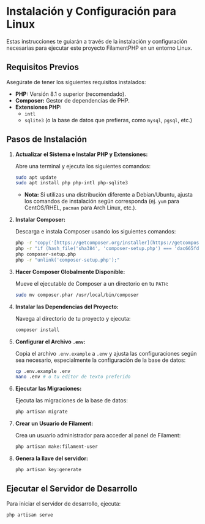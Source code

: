 # Instalación y Configuración para Linux

Estas instrucciones te guiarán a través de la instalación y configuración necesarias para ejecutar este proyecto FilamentPHP en un entorno Linux.

## Requisitos Previos

Asegúrate de tener los siguientes requisitos instalados:

* **PHP:** Versión 8.1 o superior (recomendado).
* **Composer:** Gestor de dependencias de PHP.
* **Extensiones PHP:**
    * `intl`
    * `sqlite3` (o la base de datos que prefieras, como `mysql`, `pgsql`, etc.)

## Pasos de Instalación

1.  **Actualizar el Sistema e Instalar PHP y Extensiones:**

    Abre una terminal y ejecuta los siguientes comandos:

    ```bash
    sudo apt update
    sudo apt install php php-intl php-sqlite3
    ```

    * **Nota:** Si utilizas una distribución diferente a Debian/Ubuntu, ajusta los comandos de instalación según corresponda (ej. `yum` para CentOS/RHEL, `pacman` para Arch Linux, etc.).

2.  **Instalar Composer:**

    Descarga e instala Composer usando los siguientes comandos:

    ```bash
    php -r "copy('[https://getcomposer.org/installer](https://getcomposer.org/installer)', 'composer-setup.php');"
    php -r "if (hash_file('sha384', 'composer-setup.php') === 'dac665fdc30fdd8ec78b38b9800061b4150413ff2e3b6f88543c636f7cd84f6db9189d43a81e5503cda447da73c7e5b6') { echo 'Installer verified'.PHP_EOL; } else { echo 'Installer corrupt'.PHP_EOL; unlink('composer-setup.php'); exit(1); }"
    php composer-setup.php
    php -r "unlink('composer-setup.php');"
    ```

3.  **Hacer Composer Globalmente Disponible:**

    Mueve el ejecutable de Composer a un directorio en tu `PATH`:

    ```bash
    sudo mv composer.phar /usr/local/bin/composer
    ```

4.  **Instalar las Dependencias del Proyecto:**

    Navega al directorio de tu proyecto y ejecuta:

    ```bash
    composer install
    ```

5.  **Configurar el Archivo `.env`:**

    Copia el archivo `.env.example` a `.env` y ajusta las configuraciones según sea necesario, especialmente la configuración de la base de datos:

    ```bash
    cp .env.example .env
    nano .env # o tu editor de texto preferido
    ```

6.  **Ejecutar las Migraciones:**

    Ejecuta las migraciones de la base de datos:

    ```bash
    php artisan migrate
    ```

7.  **Crear un Usuario de Filament:**

    Crea un usuario administrador para acceder al panel de Filament:

    ```bash
    php artisan make:filament-user
    ```

8.  **Genera la llave del servidor:**


    ```bash
    php artisan key:generate
    ```

## Ejecutar el Servidor de Desarrollo

Para iniciar el servidor de desarrollo, ejecuta:

```bash
php artisan serve
```
